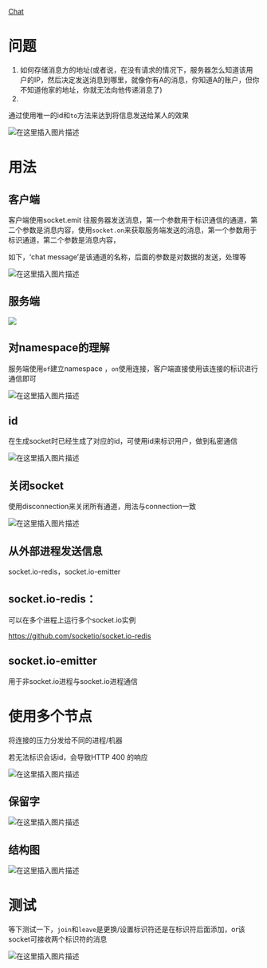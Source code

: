 [Chat ](https://socket.io/get-started/chat/)

# 问题

1. 如何存储消息方的地址(或者说，在没有请求的情况下，服务器怎么知道该用户的IP，然后决定发送消息到哪里，就像你有A的消息，你知道A的账户，但你不知道他家的地址，你就无法向他传递消息了)
2. 



通过使用唯一的id和`to`方法来达到将信息发送给某人的效果

![在这里插入图片描述](https://img-blog.csdnimg.cn/20190129223048336.png?x-oss-process=image/watermark,type_ZmFuZ3poZW5naGVpdGk,shadow_10,text_aHR0cHM6Ly9ibG9nLmNzZG4ubmV0L3FxXzM2MzAzODYy,size_16,color_FFFFFF,t_70)



# 用法

## 客户端

客户端使用socket.emit 往服务器发送消息，第一个参数用于标识通信的通道，第二个参数是消息内容，使用`socket.on`来获取服务端发送的消息，第一个参数用于标识通道，第二个参数是消息内容，

如下，‘chat message’是该通道的名称，后面的参数是对数据的发送，处理等

![在这里插入图片描述](https://img-blog.csdnimg.cn/20190129225114918.png?x-oss-process=image/watermark,type_ZmFuZ3poZW5naGVpdGk,shadow_10,text_aHR0cHM6Ly9ibG9nLmNzZG4ubmV0L3FxXzM2MzAzODYy,size_16,color_FFFFFF,t_70)

## 服务端

![](https://img-blog.csdnimg.cn/2019012922571576.png)

## 对namespace的理解



服务端使用`of`建立namespace ，`on`使用连接，客户端直接使用该连接的标识进行通信即可

![在这里插入图片描述](https://img-blog.csdnimg.cn/2019013007154060.png?x-oss-process=image/watermark,type_ZmFuZ3poZW5naGVpdGk,shadow_10,text_aHR0cHM6Ly9ibG9nLmNzZG4ubmV0L3FxXzM2MzAzODYy,size_16,color_FFFFFF,t_70)

## id

在生成socket时已经生成了对应的id，可使用id来标识用户，做到私密通信

![在这里插入图片描述](https://img-blog.csdnimg.cn/2019013007231058.png?x-oss-process=image/watermark,type_ZmFuZ3poZW5naGVpdGk,shadow_10,text_aHR0cHM6Ly9ibG9nLmNzZG4ubmV0L3FxXzM2MzAzODYy,size_16,color_FFFFFF,t_70)

## 关闭socket

使用disconnection来关闭所有通道，用法与connection一致

![在这里插入图片描述](https://img-blog.csdnimg.cn/2019013007255083.png)

## 从外部进程发送信息

socket.io-redis，socket.io-emitter

## socket.io-redis：

可以在多个进程上运行多个socket.io实例

https://github.com/socketio/socket.io-redis



## socket.io-emitter

用于非socket.io进程与socket.io进程通信



# 使用多个节点

将连接的压力分发给不同的进程/机器

若无法标识会话id，会导致HTTP 400 的响应

![在这里插入图片描述](https://img-blog.csdnimg.cn/20190130080941654.png)





## 保留字

![在这里插入图片描述](https://img-blog.csdnimg.cn/20190130083106567.png?x-oss-process=image/watermark,type_ZmFuZ3poZW5naGVpdGk,shadow_10,text_aHR0cHM6Ly9ibG9nLmNzZG4ubmV0L3FxXzM2MzAzODYy,size_16,color_FFFFFF,t_70)



## 结构图

![在这里插入图片描述](https://img-blog.csdnimg.cn/20190130083245489.png?x-oss-process=image/watermark,type_ZmFuZ3poZW5naGVpdGk,shadow_10,text_aHR0cHM6Ly9ibG9nLmNzZG4ubmV0L3FxXzM2MzAzODYy,size_16,color_FFFFFF,t_70)









# 测试

等下测试一下，`join`和`leave`是更换/设置标识符还是在标识符后面添加，or该socket可接收两个标识符的消息

![在这里插入图片描述](https://img-blog.csdnimg.cn/20190130071950947.png?x-oss-process=image/watermark,type_ZmFuZ3poZW5naGVpdGk,shadow_10,text_aHR0cHM6Ly9ibG9nLmNzZG4ubmV0L3FxXzM2MzAzODYy,size_16,color_FFFFFF,t_70)

